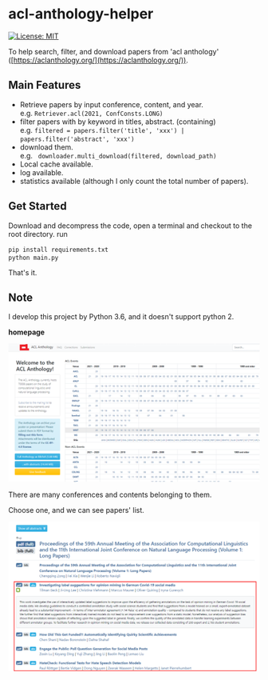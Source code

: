 # acl-anthology-helper

[![License: MIT](https://img.shields.io/badge/License-MIT-yellow.svg)](https://opensource.org/licenses/MIT)

To help search, filter, and download papers from 'acl anthology' ([https://aclanthology.org/](https://aclanthology.org/)).

## Main Features
- Retrieve papers by input conference, content, and year.
<br> e.g. ```Retriever.acl(2021, ConfConsts.LONG)``` 
- filter papers with by keyword in titles, abstract. (containing)
<br> e.g. ```filtered = papers.filter('title', 'xxx') | papers.filter('abstract', 'xxx')``` 
- download them.
<br> e.g. ``` downloader.multi_download(filtered, download_path)``` 
- Local cache available.
- log available.
- statistics available (although I only count the total number of papers).

## Get Started

Download and decompress the code, open a terminal and checkout to the root directory.
run
```python3
pip install requirements.txt
python main.py
``` 
That's it.

## Note

I develop this project by Python 3.6, and it doesn't support python 2.

**homepage**

![](/images/aclanthology.png)

There are many conferences and contents belonging to them. 

Choose one, and we can see papers' list.

![](/images/paper_list.png)

